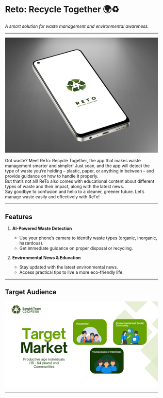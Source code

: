 # Reto: Recycle Together 🌍♻️
*A smart solution for waste management and environmental awareness.*

---
![image alt](https://github.com/sultanazizul/capstone-reto-md/blob/main/preview.png?raw=true)

Got waste? Meet ReTo: Recycle Together, the app that makes waste management smarter and simpler! Just scan, and the app will detect the type of waste you’re holding – plastic, paper, or anything in between – and provide guidance on how to handle it properly.   
But that’s not all! ReTo also comes with educational content about different types of waste and their impact, along with the latest news.  
Say goodbye to confusion and hello to a cleaner, greener future. Let’s manage waste easily and effectively with ReTo!

---
## Features  
1. **AI-Powered Waste Detection**  
   - Use your phone’s camera to identify waste types (organic, inorganic, hazardous).  
   - Get immediate guidance on proper disposal or recycling.  

2. **Environmental News & Education**  
   - Stay updated with the latest environmental news.  
   - Access practical tips to live a more eco-friendly life.

---
## Target Audience
![image alt](https://github.com/sultanazizul/capstone-reto-md/blob/a73d42e4e1c45fd74e3fd80b8bef82d29bb63f65/audience.png)

---
